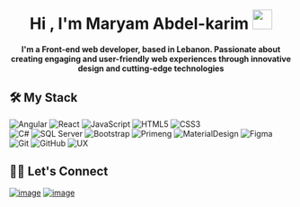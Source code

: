 <h1 align="center">Hi , I'm Maryam Abdel-karim <img src="https://media.giphy.com/media/hvRJCLFzcasrR4ia7z/giphy.gif" width="35"></h1>

<h4 align="center">I'm a Front-end web developer, based in Lebanon. Passionate about creating engaging and user-friendly web experiences through innovative design and cutting-edge technologies </h6>

## 🛠️ My Stack
![Angular](https://img.shields.io/badge/-Anular-d32f2f?style=flat&logo=angular&logoColor=ffffff) 
![React](https://img.shields.io/badge/-React-61DAFB?style=flat&logo=react&logoColor=ffffff) 
![JavaScript](https://img.shields.io/badge/-JavaScript-%23F7DF1C?style=flat&logo=javascript&logoColor=000000&labelColor=%23F7DF1C&color=%23FFCE5A)
![HTML5](https://img.shields.io/badge/-HTML5-%23E44D27?style=flat&logo=html5&logoColor=ffffff)
![CSS3](https://img.shields.io/badge/-CSS3-%231572B6?style=flat&logo=css3)  
![C#](https://img.shields.io/badge/-CSharp-512bd4?style=flat&logo=csharp)
![SQL Server](https://img.shields.io/badge/-SQL_Server-CC2927?style=flat&logo=microsoftsqlserver&logoColor=ffffff)
![Bootstrap](https://img.shields.io/badge/-Bootstrap-563D7C?style=flat&logo=Bootstrap&logoColor=ffffff) 
![Primeng](https://img.shields.io/badge/-Primeng-d32f2f?style=flat) 
![MaterialDesign](https://img.shields.io/badge/-Material_Design-005cbb?style=flate&logo=materialdesign&logoColor=ffffff) 
![Figma](https://img.shields.io/badge/-Figma-F24E1E?style=flat&logo=figma&logoColor=ffffff) 
![Git](https://img.shields.io/badge/-Git-%23F05032?style=flat&logo=git&logoColor=%23ffffff)
![GitHub](https://img.shields.io/badge/-GitHub-181717?style=flat&logo=github)
![UX](https://img.shields.io/badge/-UX-181717?style=flat)


## 🙋‍♀️ Let's Connect

[![image](https://img.shields.io/badge/LinkedIn-0077B5?style=flat&logo=linkedin&logoColor=white)](https://www.linkedin.com/in/maryam-abdel-karim-9548771bb/) 
[![image](https://img.shields.io/badge/Gmail-D14836?style=flat&logo=gmail&logoColor=white)](mailto:maryam.abdelkarim7@gmail.com) 


